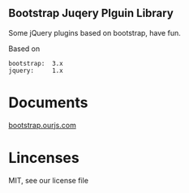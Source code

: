 Bootstrap Juqery Plguin Library
----
Some jQuery plugins based on bootstrap, have fun.

Based on

    bootstrap:  3.x
    jquery:     1.x



Documents 
====
[bootstrap.ourjs.com](http://bootstrap.ourjs.com)

Lincenses
====
MIT, see our license file